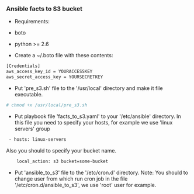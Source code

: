 ### Ansible facts to S3 bucket
- Requirements:
 - boto
 - python >= 2.6

- Create a ~/.boto file with these contents:
```sh
[Credentials]
aws_access_key_id = YOURACCESSKEY
aws_secret_access_key = YOURSECRETKEY
```

- Put 'pre_s3.sh' file to the '/usr/local' directory and make it file executable.
```sh
# chmod +x /usr/local/pre_s3.sh
```

- Put playbook file 'facts_to_s3.yaml' to your '/etc/ansible' directory.
In this file you need to specify your hosts, for example we use 'linux servers' group
```sh
 - hosts: linux-servers
```
Also you should to specify your bucket name.
```sh
    local_action: s3 bucket=some-bucket
```

- Put 'ansible_to_s3' file to the '/etc/cron.d' directory.
Note: You should to change user from which run cron job in the file '/etc/cron.d/ansible_to_s3', we use 'root' user for example.
